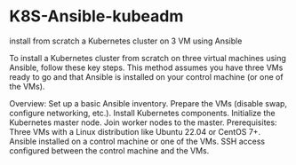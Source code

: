 # K8S-Ansible-kubeadm
install from scratch a Kubernetes cluster on 3 VM using Ansible

To install a Kubernetes cluster from scratch on three virtual machines using Ansible, follow these key steps. This method assumes you have three VMs ready to go and that Ansible is installed on your control machine (or one of the VMs).

Overview:
Set up a basic Ansible inventory.
Prepare the VMs (disable swap, configure networking, etc.).
Install Kubernetes components.
Initialize the Kubernetes master node.
Join worker nodes to the master.
Prerequisites:
Three VMs with a Linux distribution like Ubuntu 22.04 or CentOS 7+.
Ansible installed on a control machine or one of the VMs.
SSH access configured between the control machine and the VMs.
